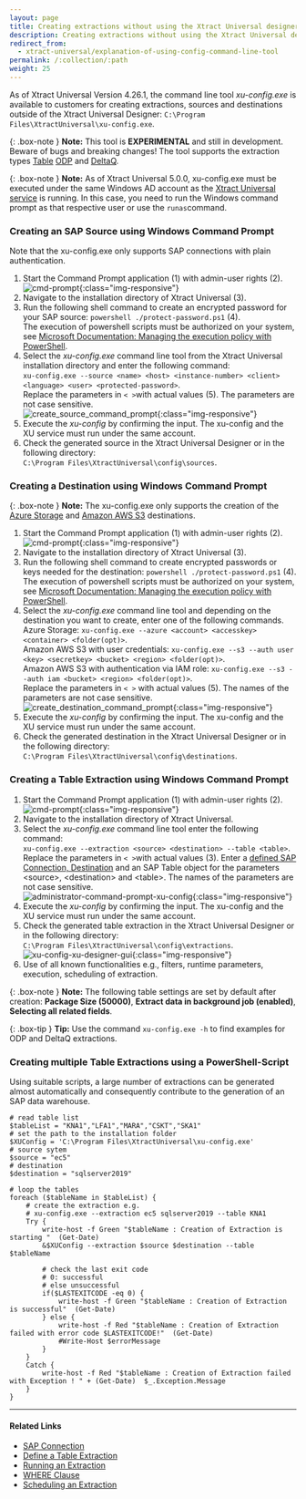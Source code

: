 ```yaml
---
layout: page
title: Creating extractions without using the Xtract Universal designer GUI
description: Creating extractions without using the Xtract Universal designer GUI
redirect_from:
  - xtract-universal/explanation-of-using-config-command-line-tool
permalink: /:collection/:path
weight: 25
---
```

As of Xtract Universal Version 4.26.1, the command line tool *xu-config.exe* is available to customers for creating extractions, sources and destinations outside of the Xtract Universal Designer: `C:\Program Files\XtractUniversal\xu-config.exe`.

{: .box-note }
**Note:** This tool is **EXPERIMENTAL** and still in development. Beware of bugs and breaking changes! 
The tool supports the extraction types [Table](https://help.theobald-software.com/en/xtract-universal/table) [ODP](https://help.theobald-software.com/en/xtract-universal/odp) and [DeltaQ](https://help.theobald-software.com/en/xtract-universal/datasource-deltaq).

{: .box-note }
**Note:** As of Xtract Universal 5.0.0, xu-config.exe must be executed under the same Windows AD account as the [Xtract Universal service](https://help.theobald-software.com/en/xtract-universal/advanced-techniques/service-account) is running. In this case, you need to run the Windows command prompt as that respective user or use the ```runas```command.


### Creating an SAP Source using Windows Command Prompt

Note that the xu-config.exe only supports SAP connections with plain authentication.

1. Start the Command Prompt application (1) with admin-user rights (2). 
![cmd-prompt](/img/contents/cmd_prompt.png){:class="img-responsive"}
2. Navigate to the installation directory of Xtract Universal (3).
3. Run the following shell command to create an encrypted password for your SAP source: `powershell ./protect-password.ps1` (4).<br>
The execution of powershell scripts must be authorized on your system, see [Microsoft Documentation: Managing the execution policy with PowerShell](https://docs.microsoft.com/en-us/powershell/module/microsoft.powershell.core/about/about_execution_policies?view=powershell-7.2#managing-the-execution-policy-with-powershell).
4. Select the *xu-config.exe* command line tool from the Xtract Universal installation directory and enter the following command: <br>
`xu-config.exe --source <name> <host> <instance-number> <client> <language> <user> <protected-password>`.<br>
Replace the parameters in `< >`with actual values (5). The parameters are not case sensitive.<br>
![create_source_command_prompt](/img/contents/create_source_command_prompt.png){:class="img-responsive"}
5. Execute the *xu-config* by confirming the input. The xu-config and the XU service must run under the same account.
6. Check the generated source in the Xtract Universal Designer or in the following directory: <br>`C:\Program Files\XtractUniversal\config\sources`.

### Creating a Destination using Windows Command Prompt

{: .box-note }
**Note:** The xu-config.exe only supports the creation of the [Azure Storage](https://help.theobald-software.com/en/xtract-universal/destinations/azure-storage#destination-details) and [Amazon AWS S3](https://help.theobald-software.com/en/xtract-universal/destinations/amazon-aws-s3#destination-details) destinations.

1. Start the Command Prompt application (1) with admin-user rights (2). 
![cmd-prompt](/img/contents/cmd_prompt.png){:class="img-responsive"}
2. Navigate to the installation directory of Xtract Universal (3).
3. Run the following shell command to create encrypted passwords or keys needed for the destination: `powershell ./protect-password.ps1` (4). <br>
The execution of powershell scripts must be authorized on your system, see [Microsoft Documentation: Managing the execution policy with PowerShell](https://docs.microsoft.com/en-us/powershell/module/microsoft.powershell.core/about/about_execution_policies?view=powershell-7.2#managing-the-execution-policy-with-powershell).
4. Select the *xu-config.exe* command line tool and depending on the destination you want to create, enter one of the following commands. <br>
Azure Storage: `xu-config.exe --azure <account> <accesskey> <container> <folder(opt)>`.<br>
Amazon AWS S3 with user credentials: `xu-config.exe --s3 --auth user <key> <secretkey> <bucket> <region> <folder(opt)>`.<br>
Amazon AWS S3 with authentication via IAM role: `xu-config.exe --s3 --auth iam <bucket> <region> <folder(opt)>`.<br>
Replace the parameters in `< >` with actual values (5). The names of the parameters are not case sensitive.<br>
![create_destination_command_prompt](/img/contents/create_destination_command_prompt.png){:class="img-responsive"}
5. Execute the *xu-config* by confirming the input. The xu-config and the XU service must run under the same account.<br>
6. Check the generated destination in the Xtract Universal Designer or in the following directory: <br>`C:\Program Files\XtractUniversal\config\destinations`.

### Creating a Table Extraction using Windows Command Prompt
1. Start the Command Prompt application (1) with admin-user rights (2). 
![cmd-prompt](/img/contents/cmd_prompt.png){:class="img-responsive"}
2. Navigate to the installation directory of Xtract Universal.
3. Select the *xu-config.exe* command line tool enter the following command: <br>`xu-config.exe --extraction <source> <destination> --table <table>`.
Replace the parameters in `< >`with actual values (3). 
Enter a [defined SAP Connection, Destination](https://help.theobald-software.com/en/xtract-universal/advanced-techniques/backup-and-migration#configuration-files) and an SAP Table object for the parameters \<source\>, \<destination\> and \<table\>. 
The names of the parameters are not case sensitive. <br>
![administrator-command-prompt-xu-config](/img/contents/administrator-command-prompt-xu-config.png){:class="img-responsive"}
4. Execute the *xu-config* by confirming the input. The xu-config and the XU service must run under the same account.
5. Check the generated table extraction in the Xtract Universal Designer or in the following directory: <br>`C:\Program Files\XtractUniversal\config\extractions`.
![xu-config-xu-designer-gui](/img/contents/xu-config-xu-designer-gui.png){:class="img-responsive"} 
6. Use of all known functionalities e.g., filters, runtime parameters, execution, scheduling of extraction.

{: .box-note }
**Note:** The following table settings are set by default after creation: **Package Size (50000)**, **Extract data in background job (enabled)**, **Selecting all related fields**.

{: .box-tip }
**Tip:** Use the command `xu-config.exe -h` to find examples for ODP and DeltaQ extractions.

### Creating multiple Table Extractions using a PowerShell-Script
Using suitable scripts, a large number of extractions can be generated almost automatically and consequently contribute to the generation of an SAP data warehouse.

```shell
# read table list
$tableList = "KNA1","LFA1","MARA","CSKT","SKA1"
# set the path to the installation folder
$XUConfig = 'C:\Program Files\XtractUniversal\xu-config.exe'
# source sytem
$source = "ec5"
# destination
$destination = "sqlserver2019"

# loop the tables
foreach ($tableName in $tableList) {
    # create the extraction e.g.
    # xu-config.exe --extraction ec5 sqlserver2019 --table KNA1 
	Try {	    	        
		write-host -f Green "$tableName : Creation of Extraction is starting "  (Get-Date)            			
	    &$XUConfig --extraction $source $destination --table $tableName    
	    
	    # check the last exit code
	    # 0: successful
	    # else unsuccessful
	    if($LASTEXITCODE -eq 0) {                           
			write-host -f Green "$tableName : Creation of Extraction  is successful"  (Get-Date)            
	    } else {           
	        write-host -f Red "$tableName : Creation of Extraction failed with error code $LASTEXITCODE!"  (Get-Date)
	        #Write-Host $errorMessage
	    }                
	}
	Catch {
		write-host -f Red "$tableName : Creation of Extraction failed with Exception ! " + (Get-Date)  $_.Exception.Message
	}    	  
}
```


*****
#### Related Links
 - [SAP Connection](https://help.theobald-software.com/en/xtract-universal/introduction/sap-connection#creating-an-sap-connection)
 - [Define a Table Extraction](https://help.theobald-software.com/en/xtract-universal/getting-started/define-a-table-extraction#adding-tables)
 - [Running an Extraction](https://help.theobald-software.com/en/xtract-universal/getting-started/run-an-extraction)
 - [WHERE Clause](https://help.theobald-software.com/en/xtract-universal/table/where-clause)
 - [Scheduling an Extraction](https://help.theobald-software.com/en/xtract-universal/execute-and-automate-extractions/call-via-scheduler)
 